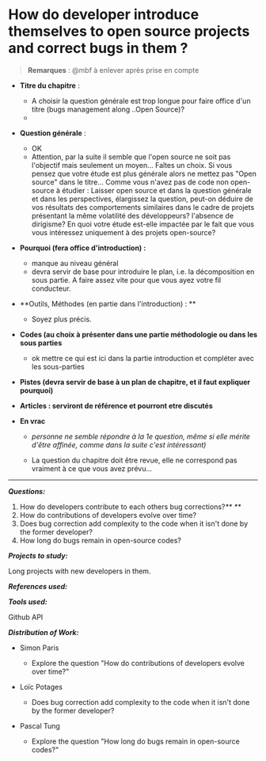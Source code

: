 # How do developer introduce themselves to open source projects and correct bugs in them ?

> **Remarques** : @mbf à enlever après prise en compte

* **Titre du chapitre** : 
  * A choisir la question générale est trop longue pour faire office d'un titre \(bugs management along ..Open Source\)? 
  * 
* **Question générale** : 
  * OK 
  * Attention, par la suite il semble que l'open source ne soit pas l'objectif mais seulement un moyen... Faîtes un choix. Si vous pensez que votre étude est plus générale alors ne mettez pas "Open source" dans le titre... Comme vous n'avez pas de code non open-source à étudier : Laisser open source et dans la question générale et dans les perspectives, élargissez la question, peut-on déduire de vos résultats des comportements similaires dans le cadre de projets présentant la même volatilité des développeurs? l'absence de dirigisme? En quoi votre étude est-elle impactée par le fait que vous vous intéressez uniquement à des projets open-source?
* **Pourquoi \(fera office d'introduction\) :**
  * manque au niveau général
  * devra servir de base pour introduire le plan, i.e. la décomposition en sous partie. A faire assez vite pour que vous ayez votre fil conducteur.
* **Outils, Méthodes \(en partie dans l'introduction\) : **
  * Soyez plus précis.
* **Codes \(au choix à présenter dans une partie méthodologie ou dans les sous parties**

  * ok mettre ce qui est ici dans la partie introduction et compléter avec les sous-parties

* **Pistes \(devra servir de base à un plan de chapitre, et il faut expliquer pourquoi\)**

* **Articles : serviront de référence et pourront etre discutés**

* **En vrac**

  * _personne ne semble répondre à la 1e question, même si elle mérite d'être affinée, comme dans la suite c'est intéressant\)_

  * La question du chapitre doit être revue, elle ne correspond pas vraiment à ce que vous avez prévu...

---

_**Questions:**_

1. How do developers contribute to each others bug corrections?_** **_
2. How do contributions of developers evolve over time?
3. Does bug correction add complexity to the code when it isn't done by the former developer?
4. How long do bugs remain in open-source codes?

_**Projects to study:**_

Long projects with new developers in them.

_**References used:**_

_**Tools used:**_

Github API

_**Distribution of Work:**_

* Simon Paris

  * Explore the question "How do contributions of developers evolve over time?"

* Loïc Potages

  * Does bug correction add complexity to the code when it isn't done by the former developer?

* Pascal Tung

  * Explore the question "How long do bugs remain in open-source codes?"



